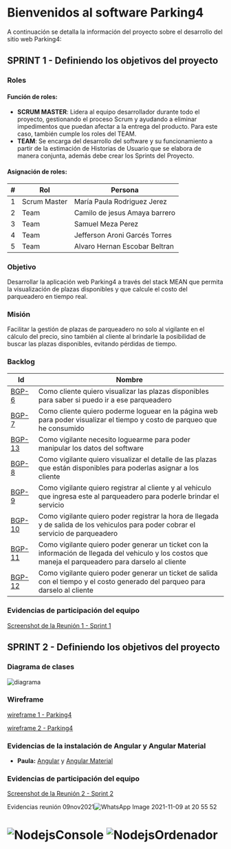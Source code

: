 # Bienvenidos al software Parking4

A continuación se detalla la información del proyecto sobre el desarrollo del sitio web Parking4:

## SPRINT 1 - Definiendo los objetivos del proyecto

### Roles

#### Función de roles:
- **SCRUM MASTER**: Lidera al equipo desarrollador durante todo el proyecto, gestionando el proceso Scrum y ayudando a eliminar impedimentos que puedan afectar a la entrega del producto. Para este caso, también cumple los roles del TEAM.
- **TEAM**: Se encarga del desarrollo del software y su funcionamiento a partir de la estimación de Historias de Usuario que se elabora de manera conjunta, además debe crear los Sprints del Proyecto.

#### Asignación de roles:
|#     |Rol           |Persona                        |
|------|--------------|-------------------------------|
|1     |Scrum Master  |María Paula Rodriguez Jerez    |
|2     |Team          |Camilo de jesus Amaya barrero  |
|3     |Team          |Samuel Meza Perez              |
|4     |Team          |Jefferson Aroni Garcés Torres  |
|5     |Team          |Alvaro Hernan Escobar Beltran  |

### Objetivo
Desarrollar la aplicación web Parking4 a través del stack MEAN que permita la visualización de plazas disponibles y que calcule el costo del parqueadero en tiempo real.

### Misión
Facilitar la gestión de plazas de parqueadero no solo al vigilante en el cálculo del precio, sino también al cliente al brindarle la posibilidad de buscar las plazas disponibles, evitando pérdidas de tiempo.


### Backlog
|Id            |Nombre                        |
|--------------|------------------------------|
|[BGP-6](https://paularoje.atlassian.net/browse/BGP-6?atlOrigin=eyJpIjoiYzgwYTQ0ZjEyNzQzNGJhN2JmNjEyZTM0NmRhZWZhNjIiLCJwIjoic2hlZXRzLWppcmEifQ)|Como cliente quiero visualizar las plazas disponibles para saber si puedo ir a ese parqueadero|
|[BGP-7](https://paularoje.atlassian.net/browse/BGP-7?atlOrigin=eyJpIjoiYzgwYTQ0ZjEyNzQzNGJhN2JmNjEyZTM0NmRhZWZhNjIiLCJwIjoic2hlZXRzLWppcmEifQ)|Como cliente quiero poderme loguear en la página web para poder visualizar el tiempo y costo de parqueo que he consumido|
|[BGP-13](https://paularoje.atlassian.net/browse/BGP-13?atlOrigin=eyJpIjoiYzgwYTQ0ZjEyNzQzNGJhN2JmNjEyZTM0NmRhZWZhNjIiLCJwIjoic2hlZXRzLWppcmEifQ)|Como vigilante necesito loguearme para poder manipular los datos del software|
|[BGP-8](https://paularoje.atlassian.net/browse/BGP-8?atlOrigin=eyJpIjoiYzgwYTQ0ZjEyNzQzNGJhN2JmNjEyZTM0NmRhZWZhNjIiLCJwIjoic2hlZXRzLWppcmEifQ)|Como vigilante quiero visualizar el detalle de las plazas que están disponibles para poderlas asignar a los cliente|
|[BGP-9](https://paularoje.atlassian.net/browse/BGP-9?atlOrigin=eyJpIjoiYzgwYTQ0ZjEyNzQzNGJhN2JmNjEyZTM0NmRhZWZhNjIiLCJwIjoic2hlZXRzLWppcmEifQ)|Como vigilante quiero registrar al cliente y al vehiculo que ingresa este al parqueadero para poderle brindar el servicio|
|[BGP-10](https://paularoje.atlassian.net/browse/BGP-10?atlOrigin=eyJpIjoiYzgwYTQ0ZjEyNzQzNGJhN2JmNjEyZTM0NmRhZWZhNjIiLCJwIjoic2hlZXRzLWppcmEifQ)|Como vigilante quiero poder registrar la hora de llegada y de salida de los vehiculos para poder cobrar el servicio de parqueadero|
|[BGP-11](https://paularoje.atlassian.net/browse/BGP-11?atlOrigin=eyJpIjoiYzgwYTQ0ZjEyNzQzNGJhN2JmNjEyZTM0NmRhZWZhNjIiLCJwIjoic2hlZXRzLWppcmEifQ)|Como vigilante quiero poder generar un ticket con la información de llegada del vehiculo y los costos que maneja el parqueadero para darselo al cliente|
|[BGP-12](https://paularoje.atlassian.net/browse/BGP-12?atlOrigin=eyJpIjoiYzgwYTQ0ZjEyNzQzNGJhN2JmNjEyZTM0NmRhZWZhNjIiLCJwIjoic2hlZXRzLWppcmEifQ)|Como vigilante quiero poder generar un ticket de salida con el tiempo y el costo generado del parqueo para darselo al cliente|

### Evidencias de participación del equipo
[Screenshot de la Reunión 1 - Sprint 1](Reunión1-Sprint1.jpeg)



## SPRINT 2 - Definiendo los objetivos del proyecto


### Diagrama de clases 
![diagrama](https://user-images.githubusercontent.com/90294992/141039598-c1744f8f-b8a4-4061-8905-48ecc3638884.jpg)


### Wireframe
[wireframe 1 - Parking4](wireframe.jpeg)

[wireframe 2 - Parking4](https://correouisedu-my.sharepoint.com/:w:/g/personal/maria_rodriguez24_correo_uis_edu_co/EdWzNoQ87tJLs8uK_Bv7PDUBtirfhe5rbWM2kIR_XhXsqA)

### Evidencias de la instalación de Angular y Angular Material
- **Paula:** [Angular](https://github.com/Paularoje/Parking4/blob/420e6d0e47304b407e161a97aea1959370083edc/Pantallazos%20Sprint%202/Paula/EvidenciaAngular.png) y [Angular Material](https://github.com/Paularoje/Parking4/blob/420e6d0e47304b407e161a97aea1959370083edc/Pantallazos%20Sprint%202/Paula/EvidenciaAngularMaterial.png)

### Evidencias de participación del equipo
[Screenshot de la Reunión 2 - Sprint 2](Reunión2-Sprint2.jpeg)

Evidencias reunión 09nov2021![WhatsApp Image 2021-11-09 at 20 55 52](https://user-images.githubusercontent.com/93131699/141037729-b9cf38e6-3c86-44fd-a12d-47787ac3036e.jpeg)


![NodejsConsole](https://user-images.githubusercontent.com/93629373/141038510-7f9fec6a-9b7d-4020-b226-e9d31da1ea24.jpeg)
![NodejsOrdenador](https://user-images.githubusercontent.com/93629373/141038516-6d1812f6-3ff5-4e4f-9def-21c4f82e7503.jpeg)
=======